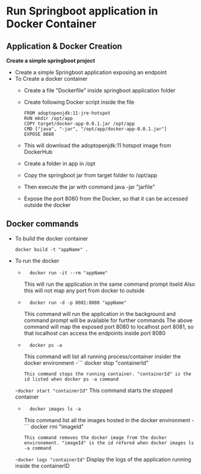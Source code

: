 # Run Springboot application in Docker Container

## Application & Docker Creation

**Create a simple springboot project**
* Create a simple Springboot application exposing an endpoint
* To Create a docker container
	- Create a file "Dockerfile" inside springboot application folder
	- Create following Docker script inside the file 
		```
		FROM adoptopenjdk:11-jre-hotspot
		RUN mkdir /opt/app
		COPY target/docker-app-0.0.1.jar /opt/app
		CMD ["java", "-jar", "/opt/app/docker-app-0.0.1.jar"]
		EXPOSE 8080
		```
	
	- This will download the adoptopenjdk:11 hotspot image from DockerHub
	- Create a folder in app in /opt
	- Copy the springboot jar from target folder to /opt/app 
	- Then execute the jar with command java -jar "jarfile"
	- Expose the port 8080 from the Docker, so that it can be accessed outside the docker 

## Docker commands
* To build the docker container
	```
	docker build -t "appName" .
	```
* To run the docker
	- ```
		docker run -it --rm "appName"
		```
		This will run the application in the same command prompt itseld
		Also this will not map any port from docker to outside
	- ```
		docker run -d -p 8081:8080 "appName"
		```
		This command will run the application in the background and command prompt will be available for further commands
		The above command will map the exposed port 8080 to localhost port 8081, so that localhost can access the endpoints inside port 8080
	- ```
		docker ps -a
		```
		This command will list all running process/container insider the docker environment
	-```
		docker stop "containerId"
		```
		This command stops the running container. "containerId" is the id listed when docker ps -a command
	-```
		docker start "containerId"
		```
		This command starts the stopped container
	- ```
		docker images ls -a
		```
		This command list all the images hosted in the docker environment
	-```
		docker rmi "imageId"
		```
		This command removes the docker image from the docker environement. "imageId" is the id refered when docker images ls -a command
	-```
		docker logs "containerId"
		```
		Display the logs of the application running inside the containerID
	
	